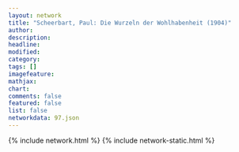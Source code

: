 ```yaml
---
layout: network
title: "Scheerbart, Paul: Die Wurzeln der Wohlhabenheit (1904)"
author:
description:
headline:
modified:
category:
tags: []
imagefeature: 
mathjax: 
chart: 
comments: false
featured: false
list: false
networkdata: 97.json
---
```

{% include network.html %}
{% include network-static.html %}
